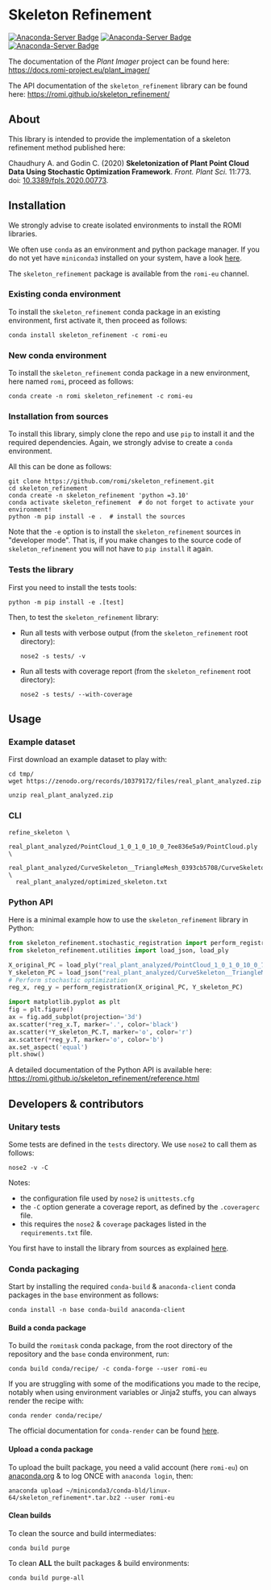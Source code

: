 # Skeleton Refinement

[![Anaconda-Server Badge](https://anaconda.org/romi-eu/skeleton_refinement/badges/version.svg)](https://anaconda.org/romi-eu/skeleton_refinement)
[![Anaconda-Server Badge](https://anaconda.org/romi-eu/skeleton_refinement/badges/platforms.svg)](https://anaconda.org/romi-eu/skeleton_refinement)
[![Anaconda-Server Badge](https://anaconda.org/romi-eu/skeleton_refinement/badges/license.svg)](https://anaconda.org/romi-eu/skeleton_refinement)

The documentation of the _Plant Imager_ project can be found here: https://docs.romi-project.eu/plant_imager/

The API documentation of the `skeleton_refinement` library can be found here: https://romi.github.io/skeleton_refinement/ 

## About

This library is intended to provide the implementation of a skeleton refinement method published here:

Chaudhury A. and Godin C. (2020) **Skeletonization of Plant Point Cloud Data Using Stochastic Optimization Framework**. _Front. Plant Sci._ 11:773. doi: [10.3389/fpls.2020.00773](https://doi.org/10.3389/fpls.2020.00773).


## Installation

We strongly advise to create isolated environments to install the ROMI libraries.

We often use `conda` as an environment and python package manager.
If you do not yet have `miniconda3` installed on your system, have a look [here](https://docs.conda.io/en/latest/miniconda.html).

The `skeleton_refinement` package is available from the `romi-eu` channel.

### Existing conda environment
To install the `skeleton_refinement` conda package in an existing environment, first activate it, then proceed as follows:
```shell
conda install skeleton_refinement -c romi-eu
```

### New conda environment
To install the `skeleton_refinement` conda package in a new environment, here named `romi`, proceed as follows:
```shell
conda create -n romi skeleton_refinement -c romi-eu
```

### Installation from sources
To install this library, simply clone the repo and use `pip` to install it and the required dependencies.
Again, we strongly advise to create a `conda` environment.

All this can be done as follows:
```shell
git clone https://github.com/romi/skeleton_refinement.git
cd skeleton_refinement
conda create -n skeleton_refinement 'python =3.10'
conda activate skeleton_refinement  # do not forget to activate your environment!
python -m pip install -e .  # install the sources
```

Note that the `-e` option is to install the `skeleton_refinement` sources in "developer mode".
That is, if you make changes to the source code of `skeleton_refinement` you will not have to `pip install` it again.

### Tests the library
First you need to install the tests tools:
```shell
python -m pip install -e .[test]
```

Then, to test the `skeleton_refinement` library:
 - Run all tests with verbose output (from the `skeleton_refinement` root directory):
    ```shell
    nose2 -s tests/ -v
    ```
 - Run all tests with coverage report (from the `skeleton_refinement` root directory):
    ```shell
    nose2 -s tests/ --with-coverage
    ```


## Usage

### Example dataset
First download an example dataset to play with:
```shell
cd tmp/
wget https://zenodo.org/records/10379172/files/real_plant_analyzed.zip

unzip real_plant_analyzed.zip
```

### CLI
```shell
refine_skeleton \
  real_plant_analyzed/PointCloud_1_0_1_0_10_0_7ee836e5a9/PointCloud.ply \
  real_plant_analyzed/CurveSkeleton__TriangleMesh_0393cb5708/CurveSkeleton.json \
  real_plant_analyzed/optimized_skeleton.txt
```

### Python API

Here is a minimal example how to use the `skeleton_refinement` library in Python:

```python
from skeleton_refinement.stochastic_registration import perform_registration
from skeleton_refinement.utilities import load_json, load_ply

X_original_PC = load_ply("real_plant_analyzed/PointCloud_1_0_1_0_10_0_7ee836e5a9/PointCloud.ply")
Y_skeleton_PC = load_json("real_plant_analyzed/CurveSkeleton__TriangleMesh_0393cb5708/CurveSkeleton.json", "points")
# Perform stochastic optimization
reg_x, reg_y = perform_registration(X_original_PC, Y_skeleton_PC)

import matplotlib.pyplot as plt
fig = plt.figure()
ax = fig.add_subplot(projection='3d')
ax.scatter(*reg_x.T, marker='.', color='black')
ax.scatter(*Y_skeleton_PC.T, marker='o', color='r')
ax.scatter(*reg_y.T, marker='o', color='b')
ax.set_aspect('equal')
plt.show()
```

A detailed documentation of the Python API is available here: https://romi.github.io/skeleton_refinement/reference.html


## Developers & contributors

### Unitary tests

Some tests are defined in the `tests` directory.
We use `nose2` to call them as follows:

```shell
nose2 -v -C
```

Notes:

- the configuration file used by `nose2` is `unittests.cfg`
- the `-C` option generate a coverage report, as defined by the `.coveragerc` file.
- this requires the `nose2` & `coverage` packages listed in the `requirements.txt` file.

You first have to install the library from sources as explained [here](#installation-from-sources).

### Conda packaging
Start by installing the required `conda-build` & `anaconda-client` conda packages in the `base` environment as follows:
```shell
conda install -n base conda-build anaconda-client
```

#### Build a conda package
To build the `romitask` conda package, from the root directory of the repository and the `base` conda environment, run:
```shell
conda build conda/recipe/ -c conda-forge --user romi-eu
```

If you are struggling with some of the modifications you made to the recipe, 
notably when using environment variables or Jinja2 stuffs, you can always render the recipe with:
```shell
conda render conda/recipe/
```

The official documentation for `conda-render` can be found [here](https://docs.conda.io/projects/conda-build/en/stable/resources/commands/conda-render.html).

#### Upload a conda package
To upload the built package, you need a valid account (here `romi-eu`) on [anaconda.org](www.anaconda.org) & to log ONCE
with `anaconda login`, then:
```shell
anaconda upload ~/miniconda3/conda-bld/linux-64/skeleton_refinement*.tar.bz2 --user romi-eu
```

#### Clean builds
To clean the source and build intermediates:
```shell
conda build purge
```

To clean **ALL** the built packages & build environments:
```shell
conda build purge-all
```

